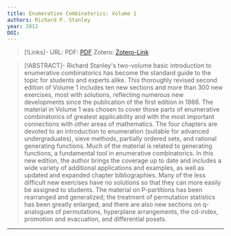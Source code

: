 ```yaml
---
title: Enumerative Combinatorics: Volume 1
authors: Richard P. Stanley
year: 2012
DOI: 
---
```


>[!Links]-
>URL: 
>PDF: [PDF](stanley2012.pdf)
>Zotero: [Zotero-Link](zotero://select/items/@stanley2012)

>[!ABSTRACT]-
>Richard Stanley's two-volume basic introduction to enumerative combinatorics has become the standard guide to the topic for students and experts alike. This thoroughly revised second edition of Volume 1 includes ten new sections and more than 300 new exercises, most with solutions, reflecting numerous new developments since the publication of the first edition in 1986. The material in Volume 1 was chosen to cover those parts of enumerative combinatorics of greatest applicability and with the most important connections with other areas of mathematics. The four chapters are devoted to an introduction to enumeration (suitable for advanced undergraduates), sieve methods, partially ordered sets, and rational generating functions. Much of the material is related to generating functions, a fundamental tool in enumerative combinatorics. In this new edition, the author brings the coverage up to date and includes a wide variety of additional applications and examples, as well as updated and expanded chapter bibliographies. Many of the less difficult new exercises have no solutions so that they can more easily be assigned to students. The material on P-partitions has been rearranged and generalized; the treatment of permutation statistics has been greatly enlarged; and there are also new sections on q-analogues of permutations, hyperplane arrangements, the cd-index, promotion and evacuation, and differential posets.

---

